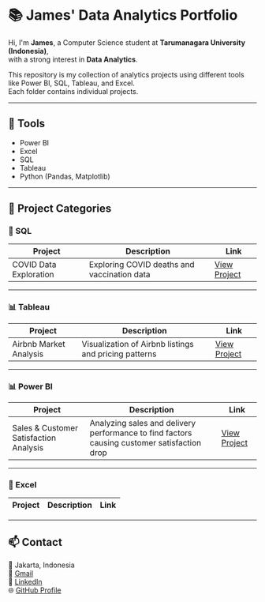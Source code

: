 # 📚 James' Data Analytics Portfolio

Hi, I'm **James**, a Computer Science student at **Tarumanagara University (Indonesia)**,  
with a strong interest in **Data Analytics**.

This repository is my collection of analytics projects using different tools like Power BI, SQL, Tableau, and Excel.  
Each folder contains individual projects.

---

## 🧠 Tools
- Power BI
- Excel
- SQL
- Tableau
- Python (Pandas, Matplotlib)

---

## 📂 Project Categories

### 🧮 SQL 
| Project | Description | Link |
|----------|--------------|------|
| COVID Data Exploration | Exploring COVID deaths and vaccination data | [View Project](./SQL/DataExplorationCOVID) |

---

### 📊 Tableau
| Project | Description | Link |
|----------|--------------|------|
| Airbnb Market Analysis | Visualization of Airbnb listings and pricing patterns | [View Project](./Tableau/AirbnbMarketAnalysis) |

---

### 📊 Power BI 
| Project | Description | Link |
|----------|--------------|------|
| Sales & Customer Satisfaction Analysis | Analyzing sales and delivery performance to find factors causing customer satisfaction drop | [View Project](./PowerBI/SalesCustomerSatisfaction) |

---

### 🧾 Excel 
| Project | Description | Link |
|----------|--------------|------|

---

## 📫 Contact
📍 Jakarta, Indonesia  
📧 [Gmail](jamesandrn@gmail.com)  
📧 [LinkedIn](https://www.linkedin.com/in/jamesandrn)  
🌐 [GitHub Profile](https://github.com/jamesadrn)
